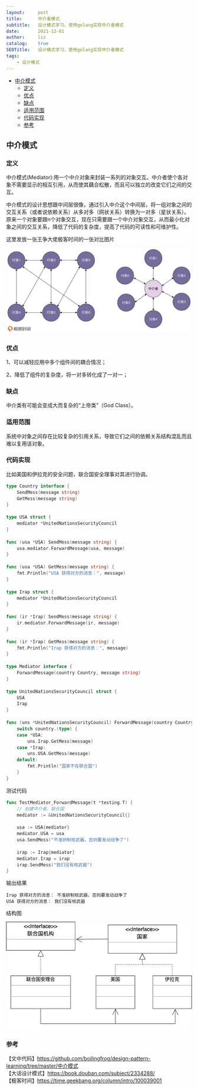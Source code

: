 ```yaml
---
layout:     post
title:      中介者模式
subtitle:   设计模式学习，使用golang实现中介者模式
date:       2021-12-01
author:     liz
catalog:    true
SEOTitle:   设计模式学习，使用golang实现中介者模式
tags:
    - 设计模式
---
```


<!-- START doctoc generated TOC please keep comment here to allow auto update -->
<!-- DON'T EDIT THIS SECTION, INSTEAD RE-RUN doctoc TO UPDATE -->

- [中介模式](#%E4%B8%AD%E4%BB%8B%E6%A8%A1%E5%BC%8F)
  - [定义](#%E5%AE%9A%E4%B9%89)
  - [优点](#%E4%BC%98%E7%82%B9)
  - [缺点](#%E7%BC%BA%E7%82%B9)
  - [适用范围](#%E9%80%82%E7%94%A8%E8%8C%83%E5%9B%B4)
  - [代码实现](#%E4%BB%A3%E7%A0%81%E5%AE%9E%E7%8E%B0)
  - [参考](#%E5%8F%82%E8%80%83)

<!-- END doctoc generated TOC please keep comment here to allow auto update -->

## 中介模式

### 定义

中介模式(Mediator):用一个中介对象来封装一系列的对象交互。中介者使个各对象不需要显示的相互引用，从而使其藕合松散，而且可以独立的改变它们之间的交互。   

中介模式的设计思想跟中间层很像，通过引入中介这个中间层，将一组对象之间的交互关系（或者说依赖关系）从多对多（网状关系）转换为一对多（星状关系）。原来一个对象要跟n个对象交互，现在只需要跟一个中介对象交互，从而最小化对象之间的交互关系，降低了代码的复杂度，提高了代码的可读性和可维护性。   

这里发放一张王争大佬极客时间的一张对比图片  

<img src="/img/mediator.jpeg" alt="mediator" />
 
### 优点

1、可以减轻应用中多个组件间的耦合情况；   

2、降低了组件的复杂度，将一对多转化成了一对一；   

### 缺点

中介类有可能会变成大而复杂的“上帝类”（God Class）。  

### 适用范围

系统中对象之间存在比较复杂的引用关系，导致它们之间的依赖关系结构混乱而且难以复用该对象。  

### 代码实现

比如美国和伊拉克的安全问题，联合国安全理事对其进行协调。     

```go
type Country interface {
	SendMess(message string)
	GetMess(message string)
}

type USA struct {
	mediator *UnitedNationsSecurityCouncil
}

func (usa *USA) SendMess(message string) {
	usa.mediator.ForwardMessage(usa, message)
}

func (usa *USA) GetMess(message string) {
	fmt.Println("USA 获得对方的消息：", message)
}

type Irap struct {
	mediator *UnitedNationsSecurityCouncil
}

func (ir *Irap) SendMess(message string) {
	ir.mediator.ForwardMessage(ir, message)
}

func (ir *Irap) GetMess(message string) {
	fmt.Println("Irap 获得对方的消息：", message)
}

type Mediator interface {
	ForwardMessage(country Country, message string)
}

type UnitedNationsSecurityCouncil struct {
	USA
	Irap
}

func (uns *UnitedNationsSecurityCouncil) ForwardMessage(country Country, message string) {
	switch country.(type) {
	case *USA:
		uns.Irap.GetMess(message)
	case *Irap:
		uns.USA.GetMess(message)
	default:
		fmt.Println("国家不在联合国")
	}
}
```

测试代码  

```go
func TestMediator_ForwardMessage(t *testing.T) {
	// 创建中介者，联合国
	mediator := &UnitedNationsSecurityCouncil{}

	usa := USA{mediator}
	mediator.USA = usa
	usa.SendMess("不准研制核武器，否则要发动战争了")

	irap := Irap{mediator}
	mediator.Irap = irap
	irap.SendMess("我们没有核武器")
}
```

输出结果  

```
Irap 获得对方的消息： 不准研制核武器，否则要发动战争了
USA 获得对方的消息： 我们没有核武器
```

结构图  

<img src="/img/pattern-mediator.png" alt="mediator" />

### 参考

【文中代码】https://github.com/boilingfrog/design-pattern-learning/tree/master/中介模式    
【大话设计模式】https://book.douban.com/subject/2334288/  
【极客时间】https://time.geekbang.org/column/intro/100039001   